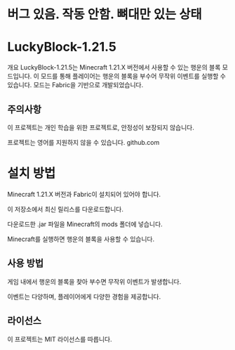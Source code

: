 <h1>버그 있음. 작동 안함. 뼈대만 있는 상태</h1>


# LuckyBlock-1.21.5
개요
LuckyBlock-1.21.5는 Minecraft 1.21.X 버전에서 사용할 수 있는 행운의 블록 모드입니다. 이 모드를 통해 플레이어는 행운의 블록을 부수어 무작위 이벤트를 실행할 수 있습니다. 모드는 Fabric을 기반으로 개발되었습니다.

## 주의사항
이 프로젝트는 개인 학습을 위한 프로젝트로, 안정성이 보장되지 않습니다.

프로젝트는 영어를 지원하지 않을 수 있습니다.
github.com

# 설치 방법
Minecraft 1.21.X 버전과 Fabric이 설치되어 있어야 합니다.

이 저장소에서 최신 릴리스를 다운로드합니다.

다운로드한 .jar 파일을 Minecraft의 mods 폴더에 넣습니다.

Minecraft를 실행하면 행운의 블록을 사용할 수 있습니다.

## 사용 방법
게임 내에서 행운의 블록을 찾아 부수면 무작위 이벤트가 발생합니다.

이벤트는 다양하며, 플레이어에게 다양한 경험을 제공합니다.

## 라이선스
이 프로젝트는 MIT 라이선스를 따릅니다.

